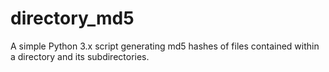 directory_md5
=============

A simple Python 3.x script generating md5 hashes of files contained within a directory and its subdirectories.
